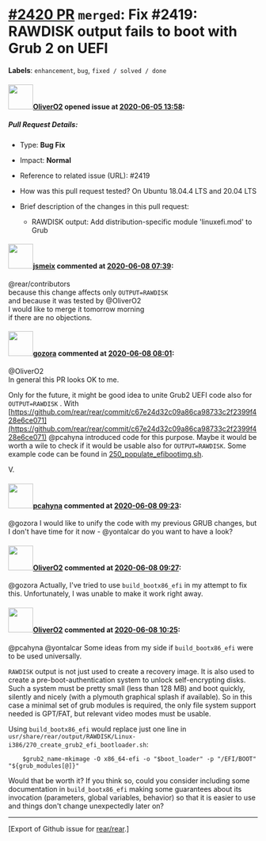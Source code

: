 [\#2420 PR](https://github.com/rear/rear/pull/2420) `merged`: Fix \#2419: RAWDISK output fails to boot with Grub 2 on UEFI
==========================================================================================================================

**Labels**: `enhancement`, `bug`, `fixed / solved / done`

#### <img src="https://avatars.githubusercontent.com/u/4660803?v=4" width="50">[OliverO2](https://github.com/OliverO2) opened issue at [2020-06-05 13:58](https://github.com/rear/rear/pull/2420):

##### Pull Request Details:

-   Type: **Bug Fix**

-   Impact: **Normal**

-   Reference to related issue (URL): \#2419

-   How was this pull request tested? On Ubuntu 18.04.4 LTS and 20.04
    LTS

-   Brief description of the changes in this pull request:

    -   RAWDISK output: Add distribution-specific module 'linuxefi.mod'
        to Grub

#### <img src="https://avatars.githubusercontent.com/u/1788608?u=925fc54e2ce01551392622446ece427f51e2f0ce&v=4" width="50">[jsmeix](https://github.com/jsmeix) commented at [2020-06-08 07:39](https://github.com/rear/rear/pull/2420#issuecomment-640425329):

@rear/contributors  
because this change affects only `OUTPUT=RAWDISK`  
and because it was tested by @OliverO2  
I would like to merge it tomorrow morning  
if there are no objections.

#### <img src="https://avatars.githubusercontent.com/u/12116358?u=1c5ba9dcee5ca3082f03029a7fbe647efd30eb49&v=4" width="50">[gozora](https://github.com/gozora) commented at [2020-06-08 08:01](https://github.com/rear/rear/pull/2420#issuecomment-640437177):

@OliverO2  
In general this PR looks OK to me.

Only for the future, it might be good idea to unite Grub2 UEFI code also
for `OUTPUT=RAWDISK` . With
[https://github.com/rear/rear/commit/c67e24d32c09a86ca98733c2f2399f428e6ce071](https://github.com/rear/rear/commit/c67e24d32c09a86ca98733c2f2399f428e6ce071)
@pcahyna introduced code for this purpose. Maybe it would be worth a
wile to check if it would be usable also for `OUTPUT=RAWDISK`. Some
example code can be found in
[250\_populate\_efibootimg.sh](https://github.com/rear/rear/blob/03b36df5efc990c2dbccf3b37f9e3ba97c247c35/usr/share/rear/output/ISO/Linux-i386/250_populate_efibootimg.sh#L75).

V.

#### <img src="https://avatars.githubusercontent.com/u/26300485?u=9105d243bc9f7ade463a3e52e8dd13fa67837158&v=4" width="50">[pcahyna](https://github.com/pcahyna) commented at [2020-06-08 09:23](https://github.com/rear/rear/pull/2420#issuecomment-640483818):

@gozora I would like to unify the code with my previous GRUB changes,
but I don't have time for it now - @yontalcar do you want to have a
look?

#### <img src="https://avatars.githubusercontent.com/u/4660803?v=4" width="50">[OliverO2](https://github.com/OliverO2) commented at [2020-06-08 09:27](https://github.com/rear/rear/pull/2420#issuecomment-640486020):

@gozora Actually, I've tried to use `build_bootx86_efi` in my attempt to
fix this. Unfortunately, I was unable to make it work right away.

#### <img src="https://avatars.githubusercontent.com/u/4660803?v=4" width="50">[OliverO2](https://github.com/OliverO2) commented at [2020-06-08 10:25](https://github.com/rear/rear/pull/2420#issuecomment-640516290):

@pcahyna @yontalcar Some ideas from my side if `build_bootx86_efi` were
to be used universally.

`RAWDISK` output is not just used to create a recovery image. It is also
used to create a pre-boot-authentication system to unlock
self-encrypting disks. Such a system must be pretty small (less than 128
MB) and boot quickly, silently and nicely (with a plymouth graphical
splash if available). So in this case a minimal set of grub modules is
required, the only file system support needed is GPT/FAT, but relevant
video modes must be usable.

Using `build_bootx86_efi` would replace just one line in
`usr/share/rear/output/RAWDISK/Linux-i386/270_create_grub2_efi_bootloader.sh`:

        $grub2_name-mkimage -O x86_64-efi -o "$boot_loader" -p "/EFI/BOOT" "${grub_modules[@]}"

Would that be worth it? If you think so, could you consider including
some documentation in `build_bootx86_efi` making some guarantees about
its invocation (parameters, global variables, behavior) so that it is
easier to use and things don't change unexpectedly later on?

------------------------------------------------------------------------

\[Export of Github issue for
[rear/rear](https://github.com/rear/rear).\]
